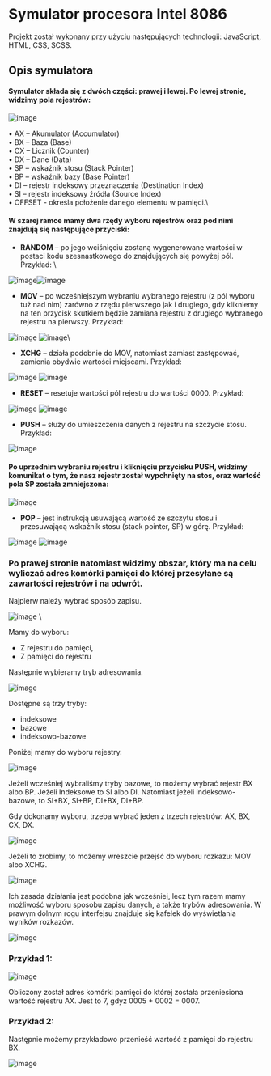 # Symulator procesora Intel 8086

Projekt został wykonany przy użyciu następujących technologii: JavaScript, HTML, CSS, SCSS.

## Opis symulatora

#### Symulator składa się z dwóch części: prawej i lewej. Po lewej stronie, widzimy pola rejestrów:

![image](https://user-images.githubusercontent.com/108873272/221413067-ed3dd770-b3c3-41c7-86bf-836e47f85bba.png)

• AX – Akumulator (Accumulator)\
• BX – Baza (Base)\
• CX – Licznik (Counter)\
• DX – Dane (Data)\
• SP – wskaźnik stosu (Stack Pointer)\
• BP – wskaźnik bazy (Base Pointer)\
• DI – rejestr indeksowy przeznaczenia (Destination Index)\
• SI – rejestr indeksowy źródła (Source Index)\
• OFFSET - określa położenie danego elementu w pamięci.\

#### W szarej ramce mamy dwa rzędy wyboru rejestrów oraz pod nimi znajdują się następujące przyciski:
- **RANDOM** – po jego wciśnięciu zostaną wygenerowane wartości w postaci kodu szesnastkowego do znajdujących się powyżej pól. Przykład: \

![image](https://user-images.githubusercontent.com/108873272/221413242-a9410af5-fd26-4ce0-8899-2a31e0b7b871.png)![image](https://user-images.githubusercontent.com/108873272/221413249-8ea14555-84c0-4215-8b78-f42b69bdd530.png)

- **MOV** – po wcześniejszym wybraniu wybranego rejestru (z pól wyboru tuż nad nim) zarówno z rzędu pierwszego jak i drugiego, gdy klikniemy na ten przycisk skutkiem będzie zamiana rejestru z drugiego wybranego rejestru na pierwszy. Przykład:

![image](https://user-images.githubusercontent.com/108873272/221413262-6a8b45e9-a031-446b-a4fa-980e827294a3.png)
![image](https://user-images.githubusercontent.com/108873272/221413266-26d8af8a-fa9f-40aa-81c1-4cb77a2e5443.png)\

- **XCHG** – działa podobnie do MOV, natomiast zamiast zastępować, zamienia obydwie wartości miejscami. Przykład:

![image](https://user-images.githubusercontent.com/108873272/221413273-c6e8c53f-2c91-49fd-9c0f-a36b80c653b0.png)
![image](https://user-images.githubusercontent.com/108873272/221413279-32396519-b3b0-4811-ae97-3bfaf4d13c2d.png)

- **RESET** – resetuje wartości pól rejestru do wartości 0000. Przykład:

![image](https://user-images.githubusercontent.com/108873272/221413291-c430c634-fcbb-4c35-bd9a-68c09ae9a5cd.png)
![image](https://user-images.githubusercontent.com/108873272/221413293-5d910ee3-80bd-4ff4-872b-c3de3f79d903.png)

- **PUSH** – służy do umieszczenia danych z rejestru na szczycie stosu. Przykład:

![image](https://user-images.githubusercontent.com/108873272/221413305-355a54bb-7955-4eb0-a464-12386c320dd2.png)
#### Po uprzednim wybraniu rejestru i kliknięciu przycisku PUSH, widzimy komunikat o tym, że nasz rejestr został wypchnięty na stos, oraz wartość pola SP została zmniejszona:
![image](https://user-images.githubusercontent.com/108873272/221413317-571335b7-c79b-499b-8b5c-8f41764a6de2.png)

- **POP** –  jest instrukcją usuwającą wartość ze szczytu stosu i przesuwającą wskaźnik stosu (stack pointer, SP) w górę. Przykład: 

![image](https://user-images.githubusercontent.com/108873272/221413330-dc0c0836-d3dd-4396-80b9-35989f4ee0f5.png)
![image](https://user-images.githubusercontent.com/108873272/221413335-dcc8aa8b-dc82-4665-a4a1-45f53bb6b2d3.png)

### Po prawej stronie natomiast widzimy obszar, który ma na celu wyliczać adres komórki pamięci do której przesyłane są zawartości rejestrów i na odwrót. 
Najpierw należy wybrać sposób zapisu.

![image](https://user-images.githubusercontent.com/108873272/221413360-e56d87ab-08ac-4cf4-9b81-b4e72ff95930.png) \

Mamy do wyboru: 
- Z rejestru do pamięci,
- Z pamięci do rejestru 

Następnie wybieramy tryb adresowania. 

![image](https://user-images.githubusercontent.com/108873272/221413373-0aa3ac0b-29aa-4235-94aa-32a9a9a0ad6b.png)

Dostępne są trzy tryby: 
- indeksowe
- bazowe
- indeksowo-bazowe 

Poniżej mamy do wyboru rejestry.

![image](https://user-images.githubusercontent.com/108873272/221413384-21f2ff07-2626-4e54-8e2b-b50fbaa41e54.png)

Jeżeli wcześniej wybraliśmy tryby bazowe, to możemy wybrać rejestr BX albo BP. Jeżeli Indeksowe to SI albo DI. Natomiast jeżeli indeksowo-bazowe, to SI+BX, SI+BP, DI+BX, DI+BP. 

Gdy dokonamy wyboru, trzeba wybrać jeden z trzech rejestrów: AX, BX, CX, DX.

![image](https://user-images.githubusercontent.com/108873272/221413406-befd3203-7931-4720-9638-414aa23a9687.png)

Jeżeli to zrobimy, to możemy wreszcie przejść do wyboru rozkazu: MOV albo XCHG.

![image](https://user-images.githubusercontent.com/108873272/221413424-243ab816-7332-46a9-8509-a4442f9c8bad.png)

Ich zasada działania jest podobna jak wcześniej, lecz tym razem mamy możliwość wyboru sposobu zapisu danych, a także trybów adresowania.
W prawym dolnym rogu interfejsu znajduje się kafelek do wyświetlania wyników rozkazów.

![image](https://user-images.githubusercontent.com/108873272/221413454-01b12b44-8cab-47df-bf4f-75ca23b349e9.png)

### Przykład 1:

![image](https://user-images.githubusercontent.com/108873272/221413467-2394ab07-829e-401b-8402-a823c134c3f9.png)

Obliczony został adres komórki pamięci do której została przeniesiona wartość rejestru AX. Jest to 7, gdyż 0005 + 0002 = 0007.

### Przykład 2:

Następnie możemy przykładowo przenieść wartość z pamięci do rejestru BX.

![image](https://user-images.githubusercontent.com/108873272/221413490-4d97d391-3225-4c16-b352-269d63ee4042.png)

